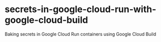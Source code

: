 # secrets-in-google-cloud-run-with-google-cloud-build
Baking secrets in Google Cloud Run containers using Google Cloud Build

